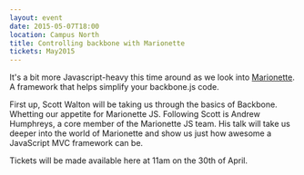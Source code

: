 ```yaml
---
layout: event
date: 2015-05-07T18:00
location: Campus North
title: Controlling backbone with Marionette
tickets: May2015
---
```


It's a bit more Javascript-heavy this time around as we look into [Marionette](http://marionettejs.com/). A framework that helps simplify your backbone.js code.

First up, Scott Walton will be taking us through the basics of Backbone. Whetting our appetite for Marionette JS. Following Scott is Andrew Humphreys, a core member of the Marionette JS team. His talk will take us deeper into the world of Marionette and show us just how awesome a JavaScript MVC framework can be.

Tickets will be made available here at 11am on the 30th of April.
